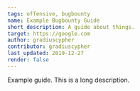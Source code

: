 ```yaml
---
tags: offensive, bugbounty
name: Example Bugbounty Guide
short_description: A guide about things.
target: https://google.com
author: gradiuscypher
contributor: gradiuscypher
last_updated: 2019-12-27
render: false
---
```


Example guide. This is a long description.